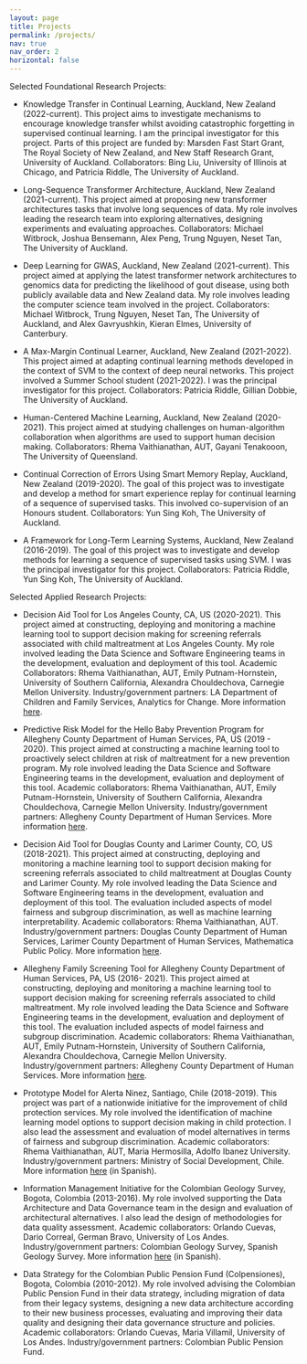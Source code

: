 ```yaml
---
layout: page
title: Projects
permalink: /projects/
nav: true
nav_order: 2
horizontal: false
---
```



Selected Foundational Research Projects:

- Knowledge Transfer in Continual Learning, Auckland, New Zealand (2022-current). This project aims to investigate mechanisms to encourage knowledge transfer whilst avoiding catastrophic forgetting in supervised continual learning. I am the principal investigator for this project. Parts of this project are funded by: Marsden Fast Start Grant, The Royal Society of New Zealand, and New Staff Research Grant, University of Auckland. Collaborators: Bing Liu, University of Illinois at Chicago, and Patricia Riddle, The University of Auckland.

- Long-Sequence Transformer Architecture, Auckland, New Zealand (2021-current). This project aimed at proposing new transformer architectures tasks that involve long sequences of data. My role involves leading the research team into exploring alternatives, designing experiments and evaluating approaches.
Collaborators: Michael Witbrock, Joshua Bensemann, Alex Peng, Trung Nguyen, Neset Tan, The University of Auckland.

- Deep Learning for GWAS, Auckland, New Zealand (2021-current). This project aimed at applying the latest transformer network architectures to genomics data for predicting the likelihood of gout disease, using both publicly available data and New Zealand data. My role involves leading the computer science team involved in the project. Collaborators: Michael Witbrock, Trung Nguyen, Neset Tan, The University of Auckland, and Alex Gavryushkin, Kieran Elmes, University of Canterbury.

- A Max-Margin Continual Learner, Auckland, New Zealand (2021-2022). This project aimed at adapting continual learning methods developed in the context of SVM to the context of deep neural networks. This project involved a Summer School student (2021-2022). I was the principal investigator for this project. Collaborators: Patricia Riddle, Gillian Dobbie, The University of Auckland.

- Human-Centered Machine Learning, Auckland, New Zealand (2020-2021). This project aimed at studying challenges on human-algorithm collaboration when algorithms are used to support human decision making. Collaborators: Rhema Vaithianathan, AUT, Gayani Tenakooon, The University of Queensland.

- Continual Correction of Errors Using Smart Memory Replay, Auckland, New Zealand (2019-2020). The goal of this project was to investigate and develop a method for smart experience replay for continual learning of a sequence of supervised tasks. This involved co-supervision of an Honours student. Collaborators: Yun Sing Koh, The University of Auckland.

- A Framework for Long-Term Learning Systems, Auckland, New Zealand (2016-2019). The goal of this project was to investigate and develop methods for learning a sequence of supervised tasks using SVM. I was the principal investigator for this project. Collaborators: Patricia Riddle, Yun Sing Koh, The University of Auckland.



Selected Applied Research Projects:

- Decision Aid Tool for Los Angeles County, CA, US (2020-2021). This project aimed at constructing, deploying and monitoring a machine learning tool to support decision making for screening referrals associated with child maltreatment at Los Angeles County. My role involved leading the Data Science and Software Engineering teams in the development, evaluation and deployment of this tool. Academic Collaborators: Rhema Vaithianathan, AUT, Emily Putnam-Hornstein, University of Southern California, Alexandra Chouldechova, Carnegie Mellon University. Industry/government partners: LA Department of Children and Family Services, Analytics for Change. More information <a href="https://dcfs.lacounty.gov/wp-content/uploads/2022/08/Risk-Stratification-Methodology-Report_8.29.22.pdf ">here</a>. 

- Predictive Risk Model for the Hello Baby Prevention Program for Allegheny County Department of Human Services, PA, US (2019 - 2020). This project aimed at constructing a machine learning tool to proactively select children at risk of maltreatment for a new prevention program. My role involved leading the Data Science and Software Engineering teams in the development, evaluation and deployment of this tool. Academic collaborators: Rhema Vaithianathan, AUT, Emily Putnam-Hornstein, University of Southern California, Alexandra Chouldechova, Carnegie Mellon University. Industry/government partners: Allegheny County Department of Human Services. More information <a href="https://www.alleghenycountyanalytics.us/wp-content/uploads/2020/09/hello-baby-Methodology-Report_9-9-20-v2.pdf">here</a>. 

- Decision Aid Tool for Douglas County and Larimer County, CO, US (2018-2021). This project aimed at constructing, deploying and monitoring a machine learning tool to support decision making for screening referrals associated to child maltreatment at Douglas County and Larimer County. My role involved leading the Data Science and Software Engineering teams in the development, evaluation and deployment of this tool. The evaluation included aspects of model fairness and subgroup discrimination, as well as machine learning interpretability. Academic collaborators: Rhema Vaithianathan, AUT. Industry/government partners: Douglas County Department of Human Services, Larimer County Department of Human Services, Mathematica Public Policy. More information <a href="https://csda.aut.ac.nz/__data/assets/pdf_file/0009/347715/Douglas-County-Methodology_Final_3_02_2020.pdf">here</a>. 

- Allegheny Family Screening Tool for Allegheny County Department of Human Services, PA, US (2016- 2021). This project aimed at constructing, deploying and monitoring a machine learning tool to support decision making for screening referrals associated to child maltreatment. My role involved leading the Data Science and Software Engineering teams in the development, evaluation and deployment of this tool. The evaluation included aspects of model fairness and subgroup discrimination. Academic collaborators: Rhema Vaithianathan, AUT, Emily Putnam-Hornstein, University of Southern California, Alexandra Chouldechova, Carnegie Mellon University. Industry/government partners: Allegheny County Department of Human Services. More information <a href="https://www.alleghenycounty.us/Services/Human-Services-DHS/DHS-News-and-Events/Accomplishments-and-Innovations/Allegheny-Family-Screening-Tool">here</a>.

- Prototype Model for Alerta Ninez, Santiago, Chile (2018-2019). This project was part of a nationwide initiative for the improvement of child protection services. My role involved the identification of machine learning model options to support decision making in child protection. I also lead the assessment and evaluation of model alternatives in terms of fairness and subgroup discrimination. Academic collaborators: Rhema Vaithianathan, AUT, Maria Hermosilla, Adolfo Ibanez University. Industry/government partners: Ministry of Social Development, Chile. More information <a href="http://54.148.75.48/handle/123456789/3862">here</a> (in Spanish).

- Information Management Initiative for the Colombian Geology Survey, Bogota, Colombia (2013-2016). My role involved supporting the Data Architecture and Data Governance team in the design and evaluation of architectural alternatives. I also lead the design of methodologies for data quality assessment. Academic collaborators: Orlando Cuevas, Dario Correal, German Bravo, University of Los Andes. Industry/government partners: Colombian Geology Survey, Spanish Geology Survey. More information <a href="https://books.google.com.co/books/about/Impacto_del_proyecto_Arquitectura_Empres.html?id=SJuvswEACAAJ&redir_esc=y">here</a> (in Spanish).

- Data Strategy for the Colombian Public Pension Fund (Colpensiones), Bogota, Colombia (2010-2012). My role involved advising the Colombian Public Pension Fund in their data strategy, including migration of data from their legacy systems, designing a new data architecture according to their new business processes, evaluating and improving their data quality and designing their data governance structure and policies. Academic collaborators: Orlando Cuevas, Maria Villamil, University of Los Andes. Industry/government partners: Colombian Public Pension Fund.





